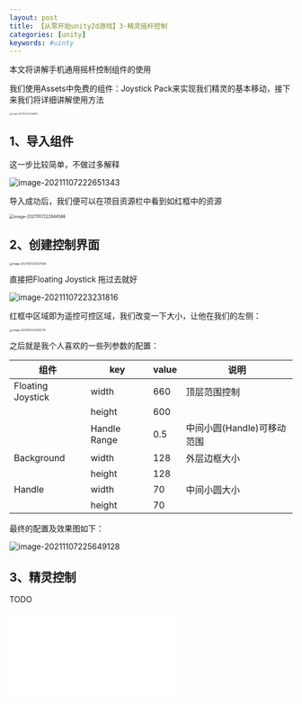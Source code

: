 ```yaml
---
layout: post
title: 【从零开始unity2d游戏】3-精灵摇杆控制
categories: [unity]
keywords: #uinty
---
```


本文将讲解手机通用摇杆控制组件的使用

我们使用Assets中免费的组件：Joystick Pack来实现我们精灵的基本移动，接下来我们将详细讲解使用方法

<img src="http://beangogo.cn/assets/images/artcles/2021-10-24-[unity]-3-精灵摇杆移动.assets/image-20211107222428689.png" alt="image-20211107222428689" style="zoom: 25%;" />



## 1、导入组件

这一步比较简单，不做过多解释

![image-20211107222651343](http://beangogo.cn/assets/images/artcles/2021-10-24-[unity]-3-精灵摇杆移动.assets/image-20211107222651343.png)

导入成功后，我们便可以在项目资源栏中看到如红框中的资源

<img src="http://beangogo.cn/assets/images/artcles/2021-10-24-[unity]-3-精灵摇杆移动.assets/image-20211107222844566.png" alt="image-20211107222844566" style="zoom: 50%;" />

## 2、创建控制界面

<img src="http://beangogo.cn/assets/images/artcles/2021-10-24-[unity]-3-精灵摇杆移动.assets/image-20211107223027596.png" alt="image-20211107223027596" style="zoom: 33%;" />

直接把Floating Joystick 拖过去就好

![image-20211107223231816](http://beangogo.cn/assets/images/artcles/2021-10-24-[unity]-3-精灵摇杆移动.assets/image-20211107223231816.png)

红框中区域即为遥控可控区域，我们改变一下大小，让他在我们的左侧：

<img src="http://beangogo.cn/assets/images/artcles/2021-10-24-[unity]-3-精灵摇杆移动.assets/image-20211107223412779.png" alt="image-20211107223412779" style="zoom: 33%;" />



之后就是我个人喜欢的一些列参数的配置：

| 组件              | key          | value | 说明                       |
| ----------------- | ------------ | ----- | -------------------------- |
| Floating Joystick | width        | 660   | 顶层范围控制               |
|                   | height       | 600   |                            |
|                   | Handle Range | 0.5   | 中间小圆(Handle)可移动范围 |
| Background        | width        | 128   | 外层边框大小               |
|                   | height       | 128   |                            |
| Handle            | width        | 70    | 中间小圆大小               |
|                   | height       | 70    |                            |

最终的配置及效果图如下：

![image-20211107225649128](http://beangogo.cn/assets/images/artcles/2021-10-24-[unity]-3-精灵摇杆移动.assets/image-20211107225649128.png)



## 3、精灵控制

TODO

<iframe src="//player.bilibili.com/player.html?aid=464104578&bvid=BV1iL411u7RJ&cid=438724710&page=1" scrolling="no" border="0" frameborder="no" framespacing="0" allowfullscreen="true"> </iframe>

<a href="https://www.cnblogs.com/zejin2008/p/5262751.html">